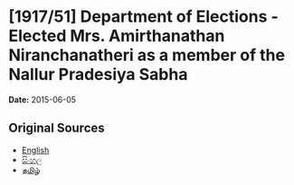 # [1917/51] Department of Elections - Elected Mrs. Amirthanathan Niranchanatheri as a member of the Nallur Pradesiya Sabha

**Date:** 2015-06-05

## Original Sources

- [English](https://documents.gov.lk/view/extra-gazettes/2015/6/1917-51_E.pdf)
- [සිංහල](https://documents.gov.lk/view/extra-gazettes/2015/6/1917-51_S.pdf)
- [தமிழ்](https://documents.gov.lk/view/extra-gazettes/2015/6/1917-51_T.pdf)

